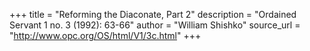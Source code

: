 +++
title = "Reforming the Diaconate, Part 2"
description = "Ordained Servant 1 no. 3 (1992): 63-66"
author = "William Shishko"
source_url = "http://www.opc.org/OS/html/V1/3c.html"
+++
